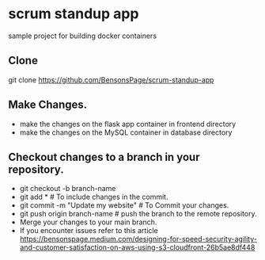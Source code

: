 # scrum standup app
sample project for building docker containers

## Clone
git clone https://github.com/BensonsPage/scrum-standup-app

## Make Changes.
- make the changes on the flask app container in frontend directory
- make the changes on the MySQL container in database directory

## Checkout changes to a branch in your repository.
- git checkout -b branch-name
- git add * # To include changes in the commit.
- git commit -m "Update my website" # To Commit your changes.
- git push origin branch-name # push the branch to the remote repository.
- Merge your changes to your main branch.
- If you encounter issues refer to this article https://bensonspage.medium.com/designing-for-speed-security-agility-and-customer-satisfaction-on-aws-using-s3-cloudfront-26b5ae8df448

